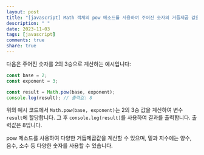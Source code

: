 ```yaml
---
layout: post
title: "[javascript] Math 객체의 pow 메소드를 사용하여 주어진 숫자의 거듭제곱 값을 계산하는 방법은 무엇인가요?"
description: " "
date: 2023-11-03
tags: [javascript]
comments: true
share: true
---
```


다음은 주어진 숫자를 2의 3승으로 계산하는 예시입니다:

```javascript
const base = 2;
const exponent = 3;

const result = Math.pow(base, exponent);
console.log(result); // 출력값: 8
```

위의 예시 코드에서 `Math.pow(base, exponent)`는 2의 3승 값을 계산하여 변수 `result`에 할당합니다. 그 후 `console.log(result)`를 사용하여 결과를 출력합니다. 출력값은 8입니다.

pow 메소드를 사용하여 다양한 거듭제곱값을 계산할 수 있으며, 밑과 지수에는 양수, 음수, 소수 등 다양한 숫자를 사용할 수 있습니다.